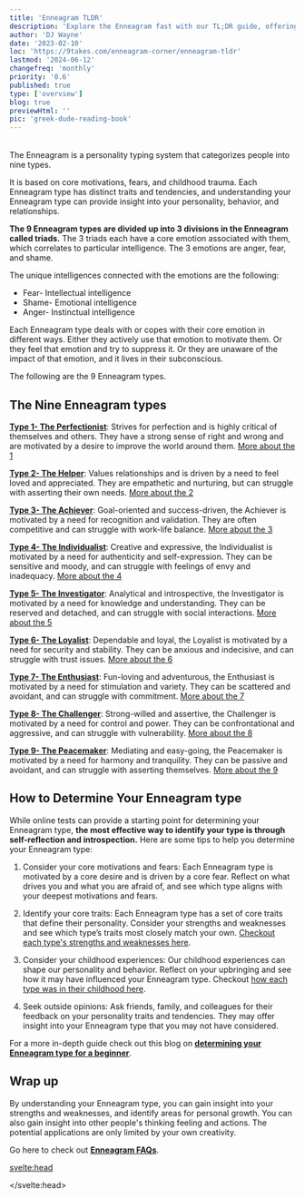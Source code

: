 ```yaml
---
title: 'Enneagram TLDR'
description: 'Explore the Enneagram fast with our TL;DR guide, offering quick insights into all nine types for those seeking personal growth on the go.'
author: 'DJ Wayne'
date: '2023-02-10'
loc: 'https://9takes.com/enneagram-corner/enneagram-tldr'
lastmod: '2024-06-12'
changefreq: 'monthly'
priority: '0.6'
published: true
type: ['overview']
blog: true
previewHtml: ''
pic: 'greek-dude-reading-book'
---
```


<script>
	import  PopCard  from "$lib/components/atoms/PopCard.svelte";
</script>

<div
	style="display: flex;
    justify-content: center;
    margin: 1rem 0;
	"
>
	<PopCard
		image={`/blogs/greek-dude-reading-book.webp`}
		showIcon={false}
		displayText=""
		altText="greek statue reading and focused 🤓"
		subtext=""
	/>
</div>

<p class="firstLetter">The Enneagram is a personality typing system that categorizes people into nine types.</p>

It is based on core motivations, fears, and childhood trauma. Each Enneagram type has distinct traits and tendencies, and understanding your Enneagram type can provide insight into your personality, behavior, and relationships.

**The 9 Enneagram types are divided up into 3 divisions in the Enneagram called triads.** The 3 triads each have a core emotion associated with them, which correlates to particular intelligence. The 3 emotions are anger, fear, and shame.

The unique intelligences connected with the emotions are the following:

- Fear- Intellectual intelligence
- Shame- Emotional intelligence
- Anger- Instinctual intelligence

Each Enneagram type deals with or copes with their core emotion in different ways. Either they actively use that emotion to motivate them. Or they feel that emotion and try to suppress it. Or they are unaware of the impact of that emotion, and it lives in their subconscious.

The following are the 9 Enneagram types.

## The Nine Enneagram types

**[Type 1- The Perfectionist](/enneagram-corner/enneagram-type-1)**: Strives for perfection and is highly critical of themselves and others. They have a strong sense of right and wrong and are motivated by a desire to improve the world around them. <a href="/enneagram-corner/enneagram-type-1" > More about the 1 </a>

**[Type 2- The Helper](/enneagram-corner/enneagram-type-2)**: Values relationships and is driven by a need to feel loved and appreciated. They are empathetic and nurturing, but can struggle with asserting their own needs. <a href="/enneagram-corner/enneagram-type-2" > More about the 2 </a>

**[Type 3- The Achiever](/enneagram-corner/enneagram-type-3)**: Goal-oriented and success-driven, the Achiever is motivated by a need for recognition and validation. They are often competitive and can struggle with work-life balance. <a href="/enneagram-corner/enneagram-type-3" > More about the 3 </a>

**[Type 4- The Individualist](/enneagram-corner/enneagram-type-4)**: Creative and expressive, the Individualist is motivated by a need for authenticity and self-expression. They can be sensitive and moody, and can struggle with feelings of envy and inadequacy. <a href="/enneagram-corner/enneagram-type-4" > More about the 4 </a>

**[Type 5- The Investigator](/enneagram-corner/enneagram-type-5)**: Analytical and introspective, the Investigator is motivated by a need for knowledge and understanding. They can be reserved and detached, and can struggle with social interactions. <a href="/enneagram-corner/enneagram-type-5" > More about the 5 </a>

**[Type 6- The Loyalist](/enneagram-corner/enneagram-type-6)**: Dependable and loyal, the Loyalist is motivated by a need for security and stability. They can be anxious and indecisive, and can struggle with trust issues. <a href="/enneagram-corner/enneagram-type-6" > More about the 6 </a>

**[Type 7- The Enthusiast](/enneagram-corner/enneagram-type-7)**: Fun-loving and adventurous, the Enthusiast is motivated by a need for stimulation and variety. They can be scattered and avoidant, and can struggle with commitment. <a href="/enneagram-corner/enneagram-type-7" > More about the 7 </a>

**[Type 8- The Challenger](/enneagram-corner/enneagram-type-8)**: Strong-willed and assertive, the Challenger is motivated by a need for control and power. They can be confrontational and aggressive, and can struggle with vulnerability. <a href="/enneagram-corner/enneagram-type-8" > More about the 8 </a>

**[Type 9- The Peacemaker](/enneagram-corner/enneagram-type-9)**: Mediating and easy-going, the Peacemaker is motivated by a need for harmony and tranquility. They can be passive and avoidant, and can struggle with asserting themselves. <a href="/enneagram-corner/enneagram-type-9" > More about the 9 </a>

## How to Determine Your Enneagram type

While online tests can provide a starting point for determining your Enneagram type, **the most effective way to identify your type is through self-reflection and introspection.** Here are some tips to help you determine your Enneagram type:

1. Consider your core motivations and fears: Each Enneagram type is motivated by a core desire and is driven by a core fear. Reflect on what drives you and what you are afraid of, and see which type aligns with your deepest motivations and fears.

2. Identify your core traits: Each Enneagram type has a set of core traits that define their personality. Consider your strengths and weaknesses and see which type’s traits most closely match your own. <a href="/enneagram-corner/enneagram-strengths-and-weaknesses">Checkout each type's strengths and weaknesses here</a>.

3. Consider your childhood experiences: Our childhood experiences can shape our personality and behavior. Reflect on your upbringing and see how it may have influenced your Enneagram type. Checkout <a href="/enneagram-corner/enneagram-childhood-stereotypes">how each type was in their childhood here</a>.

4. Seek outside opinions: Ask friends, family, and colleagues for their feedback on your personality traits and tendencies. They may offer insight into your Enneagram type that you may not have considered.

For a more in-depth guide check out this blog on <a style="font-weight: bold;" href="/enneagram-corner/beginners-guide-to-determining-your-enneagram-type" >determining your Enneagram type for a beginner</a>.

## Wrap up

By understanding your Enneagram type, you can gain insight into your strengths and weaknesses, and identify areas for personal growth. You can also gain insight into other people's thinking feeling and actions. The potential applications are only limited by your own creativity.

Go here to check out <a style="font-weight: bold;" href="/enneagram-corner/enneagram-faqs" >Enneagram FAQs</a>.

<svelte:head>

 <script type="application/ld+json">
    {
  "@context": "http://schema.org",
  "@graph": [
    {
      "@type": "Article",
      "articleBody": "The blog provides a short synopsis of the Enneagram, a personality typing system that categorizes people into nine different types based on their core motivations, fears, and desires. It briefly describes each of the nine Enneagram types and offers tips on how to determine your own type through self-reflection and introspection.",
      "creator": {
        "@type": "Person",
        "name": "DJ Wayne",
        "sameAs": ["https://www.instagram.com/djwayne3/", "https://www.youtube.com/@djwayne3", "https://www.linkedin.com/in/davidtwayne/", "https://twitter.com/djwayne3"
        ]
      },
      "author": {
        "@type": "Person",
        "name": "DJ Wayne",
        "sameAs": ["https://www.instagram.com/djwayne3/", "https://www.youtube.com/@djwayne3", "https://www.linkedin.com/in/davidtwayne/", "https://twitter.com/djwayne3"
        ]
      },
      "dateModified": {
        "@type": "Date",
        "@value": "2024-04-07"
      },
      "datePublished": {
        "@type": "Date",
        "@value": "2023-02-10"
      },
      "description": "Explore the Enneagram fast with our TL;DR guide, offering quick insights into all nine types for those seeking personal growth on the go",
      "headline": "Enneagram TLDR",
      "mainEntityOfPage": {
        "@id": "https://9takes.com/enneagram-corner/enneagram-tldr",
        "@type": "WebPage"
      },
      "mentions": {
            "@type": "Thing",
            "name": "Enneagram of Personality",
            "description": "The Enneagram of Personality or simply the Enneagram is a model of the human psyche which is principally understood and taught as a typology of nine interconnected personality types. Although the origins and history of ideas associated with the Enneagram of Personality are disputed contemporary approaches are principally derived from the teachings of the Bolivian psycho-spiritual teacher Oscar Ichazo from the 1950s and the Chilean psychiatrist Claudio Naranjo from the 1970s",
            "SameAs": [
                "https://www.wikidata.org/wiki/Q273047",
                "http://en.wikipedia.org/wiki/Enneagram_of_Personality"
            ]
      },
      "publisher": {
        "@type": "Organization",
        "sameAs": ["https://www.instagram.com/9takesdotcom/", "https://twitter.com/9takesdotcom"],
        "logo": {
          "@type": "ImageObject",
          "url": "https://9takes.com/brand/aero.png"
        },
        "name": "9takes"
      }
    },
    {
      "@type": "FAQPage",
      "mainEntity": [
        {
          "@type": "Question",
          "acceptedAnswer": {
            "@type": "Answer",
            "text": "Your core motivations and fears are key elements in determining your Enneagram type. Each type is driven by a specific core motivation and fear, and aligning these with your own can help you identify your type."
          },
          "name": "How do your core motivations and fears align with the Enneagram types?"
        },
        {
          "@type": "Question",
          "acceptedAnswer": {
            "@type": "Answer",
            "text": "Introspection and self-reflection are crucial for accurately determining your Enneagram type. While online tests can provide a starting point, a deeper understanding of your motivations, fears, and traits is necessary for a more accurate identification."
          },
          "name": "What role does introspection play in accurately determining your Enneagram type?"
        },
        {
          "@type": "Question",
          "acceptedAnswer": {
            "@type": "Answer",
            "text": "Knowing your Enneagram type not only helps you understand yourself better but also provides insights into the motivations and behaviors of others. This can be particularly useful in relationships and team dynamics."
          },
          "name": "How can knowing your Enneagram type help you better understand the people around you?"
        }
      ]
    }
  ]
}

</script>

</svelte:head>

<style lang="scss">
</style>

